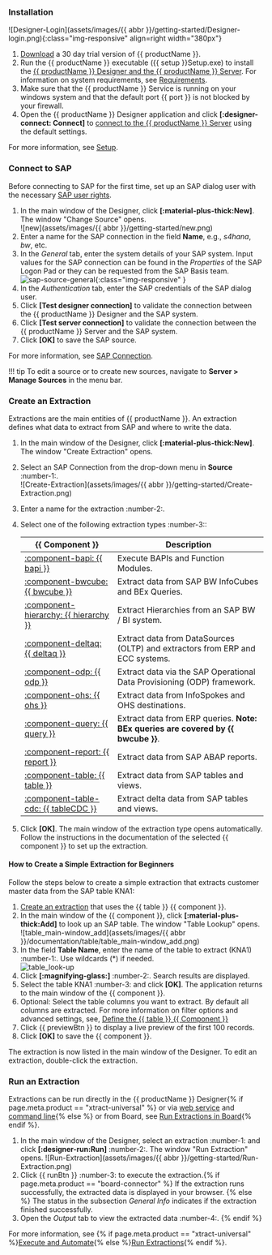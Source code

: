 
### Installation

![Designer-Login](assets/images/{{ abbr }}/getting-started/Designer-login.png){:class="img-responsive" align=right width="380px"}

1. [Download](https://theobald-software.com/en/download-trial/) a 30 day trial version of {{ productName }}.
2. Run the {{ productName }} executable ({{ setup }}Setup.exe) to install the [{{ productName }} Designer and the {{ productName }} Server](documentation/introduction.md/#software-architecture).
For information on system requirements, see [Requirements](documentation/setup/requirements.md).
3. Make sure that the {{ productName }} Service is running on your windows system and that the default port {{ port }} is not blocked by your firewall.<br>
4. Open the {{ productName }} Designer application and click **[:designer-connect: Connect]** to [connect to the {{ productName }} Server](documentation/designer.md/#connect-the-designer-to-a-server) using the default settings.<br>

For more information, see [Setup](documentation/setup/index.md).

### Connect to SAP

Before connecting to SAP for the first time, set up an SAP dialog user with the necessary [SAP user rights](documentation/setup-in-sap/sap-authority-objects.md/#general-authorization-objects).

1. In the main window of the Designer, click **[:material-plus-thick:New]**. The window "Change Source" opens.<br>
![new](assets/images/{{ abbr }}/getting-started/new.png)
2. Enter a name for the SAP connection in the field **Name**, e.g., *s4hana*, *bw*, etc.
3. In the *General* tab, enter the system details of your SAP system.
Input values for the SAP connection can be found in the *Properties* of the SAP Logon Pad or they can be requested from the SAP Basis team.<br>
![sap-source-general](assets/images/documentation/sap-connection/sap-source-general.png){:class="img-responsive" }
4. In the *Authentication* tab, enter the SAP credentials of the SAP dialog user.
5. Click **[Test designer connection]** to validate the connection between the {{ productName }} Designer and the SAP system.
6. Click **[Test server connection]** to validate the connection between the {{ productName }} Server and the SAP system.
7. Click **[OK]** to save the SAP source. 

For more information, see [SAP Connection](documentation/sap-connection/index.md).

!!! tip
	To edit a source or to create new sources, navigate to **Server > Manage Sources** in the menu bar.
	
### Create an Extraction

Extractions are the main entities of {{ productName }}. 
An extraction defines what data to extract from SAP and where to write the data.

1. In the main window of the Designer, click **[:material-plus-thick:New]**. The window "Create Extraction" opens.
2. Select an SAP Connection from the drop-down menu in **Source** :number-1:.<br>
![Create-Extraction](assets/images/{{ abbr }}/getting-started/Create-Extraction.png)
3. Enter a name for the extraction :number-2:.
4. Select one of the following extraction types :number-3::

	|  {{ Component }}  |  Description   |  
	|----------|-------------|
	| [:component-bapi: {{ bapi }}](documentation/bapi/index.md) | Execute BAPIs and Function Modules. |
	| [:component-bwcube: {{ bwcube }}](documentation/bwcube/index.md) | Extract data from SAP BW InfoCubes and BEx Queries. |
	| [:component-hierarchy: {{ hierarchy }}](documentation/hierarchy/index.md) | Extract Hierarchies from an SAP BW / BI system. |
	| [:component-deltaq: {{ deltaq }}](documentation/deltaq/index.md) | Extract data from DataSources (OLTP) and extractors from ERP and ECC systems. |
	| [:component-odp: {{ odp }}](documentation/odp/index.md) | Extract data via the SAP Operational Data Provisioning (ODP) framework. |
	| [:component-ohs: {{ ohs }}](documentation/ohs/index.md) | Extract data from InfoSpokes and OHS destinations. |
	| [:component-query: {{ query }}](documentation/query/index.md) | Extract data from ERP queries. **Note: BEx queries are covered by {{ bwcube }}**. |
	| [:component-report: {{ report }}](documentation/report/index.md) | Extract data from SAP ABAP reports. | 
	| [:component-table: {{ table }}](documentation/table/index.md) | Extract data from SAP tables and views. |
	| [:component-table-cdc: {{ tableCDC }}](documentation/table-cdc/index.md) | Extract delta data from SAP tables and views. |
	
5. Click **[OK]**. The main window of the extraction type opens automatically.<br>
Follow the instructions in the documentation of the selected {{ component }} to set up the extraction.

#### How to Create a Simple Extraction for Beginners

Follow the steps below to create a simple extraction that extracts customer master data from the SAP table KNA1:

1. [Create an extraction](#create-an-extraction) that uses the {{ table }} {{ component }}.
2. In the main window of the {{ component }}, click **[:material-plus-thick:Add]** to look up an SAP table. The window "Table Lookup" opens.<br>
![table_main-window_add](assets/images/{{ abbr }}/documentation/table/table_main-window_add.png)
3. In the field **Table Name**, enter the name of the table to extract (KNA1) :number-1:. Use wildcards (*) if needed.<br>
![table_look-up](assets/images/documentation/components/table/table_look-up.png)
4. Click **[:magnifying-glass:]** :number-2:. Search results are displayed.
5. Select the table KNA1 :number-3: and click **[OK]**. The application returns to the main window of the {{ component }}.
6. Optional: Select the table columns you want to extract. By default all columns are extracted. 
For more information on filter options and advanced settings, see, [Define the {{ table }} {{ Component }}](documentation/table/index.md/#define-the-table-extraction-type)
7. Click {{ previewBtn }} to display a live preview of the first 100 records.
8. Click **[OK]** to save the {{ component }}.

The extraction is now listed in the main window of the Designer. To edit an extraction, double-click the extraction.

### Run an Extraction

Extractions can be run directly in the {{ productName }} Designer{% if page.meta.product == "xtract-universal" %} or via [web service](web-api.md) and [command line](documentation/execute-and-automate/call-via-commandline.md){% else %} or from Board, see [Run Extractions in Board](documentation/run-extractions.md/#run-extractions-in-the-designer){% endif %}.

1. In the main window of the Designer, select an extraction :number-1: and click **[:designer-run:Run]** :number-2:. The window "Run Extraction" opens.
![Run-Extraction](assets/images/{{ abbr }}/getting-started/Run-Extraction.png)
2. Click {{ runBtn }} :number-3: to execute the extraction.{% if page.meta.product == "board-connector" %}
If the extraction runs successfully, the extracted data is displayed in your browser. {% else %}
The status in the subsection *General Info* indicates if the extraction finished successfully.
3. Open the *Output* tab to view the extracted data :number-4:. 
{% endif %}

For more information, see {% if page.meta.product == "xtract-universal" %}[Execute and Automate](documentation/execute-and-automate/index.md){% else %}[Run Extractions](documentation/run-extractions.md){% endif %}.

